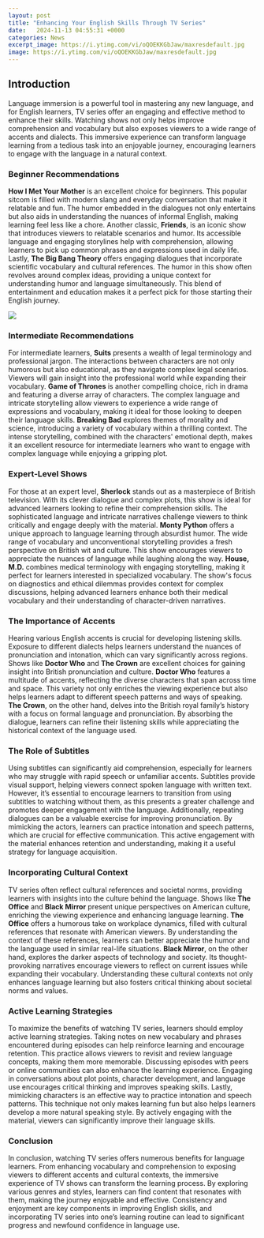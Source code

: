 ```yaml
---
layout: post
title: "Enhancing Your English Skills Through TV Series"
date:   2024-11-13 04:55:31 +0000
categories: News
excerpt_image: https://i.ytimg.com/vi/oQOEKKGbJaw/maxresdefault.jpg
image: https://i.ytimg.com/vi/oQOEKKGbJaw/maxresdefault.jpg
---
```


## Introduction
Language immersion is a powerful tool in mastering any new language, and for English learners, TV series offer an engaging and effective method to enhance their skills. Watching shows not only helps improve comprehension and vocabulary but also exposes viewers to a wide range of accents and dialects. This immersive experience can transform language learning from a tedious task into an enjoyable journey, encouraging learners to engage with the language in a natural context.
### Beginner Recommendations
**How I Met Your Mother** is an excellent choice for beginners. This popular sitcom is filled with modern slang and everyday conversation that make it relatable and fun. The humor embedded in the dialogues not only entertains but also aids in understanding the nuances of informal English, making learning feel less like a chore. 
Another classic, **Friends**, is an iconic show that introduces viewers to relatable scenarios and humor. Its accessible language and engaging storylines help with comprehension, allowing learners to pick up common phrases and expressions used in daily life. 
Lastly, **The Big Bang Theory** offers engaging dialogues that incorporate scientific vocabulary and cultural references. The humor in this show often revolves around complex ideas, providing a unique context for understanding humor and language simultaneously. This blend of entertainment and education makes it a perfect pick for those starting their English journey.

![](https://i.ytimg.com/vi/oQOEKKGbJaw/maxresdefault.jpg)
### Intermediate Recommendations
For intermediate learners, **Suits** presents a wealth of legal terminology and professional jargon. The interactions between characters are not only humorous but also educational, as they navigate complex legal scenarios. Viewers will gain insight into the professional world while expanding their vocabulary.
**Game of Thrones** is another compelling choice, rich in drama and featuring a diverse array of characters. The complex language and intricate storytelling allow viewers to experience a wide range of expressions and vocabulary, making it ideal for those looking to deepen their language skills.
**Breaking Bad** explores themes of morality and science, introducing a variety of vocabulary within a thrilling context. The intense storytelling, combined with the characters' emotional depth, makes it an excellent resource for intermediate learners who want to engage with complex language while enjoying a gripping plot.
### Expert-Level Shows
For those at an expert level, **Sherlock** stands out as a masterpiece of British television. With its clever dialogue and complex plots, this show is ideal for advanced learners looking to refine their comprehension skills. The sophisticated language and intricate narratives challenge viewers to think critically and engage deeply with the material.
**Monty Python** offers a unique approach to language learning through absurdist humor. The wide range of vocabulary and unconventional storytelling provides a fresh perspective on British wit and culture. This show encourages viewers to appreciate the nuances of language while laughing along the way.
**House, M.D.** combines medical terminology with engaging storytelling, making it perfect for learners interested in specialized vocabulary. The show's focus on diagnostics and ethical dilemmas provides context for complex discussions, helping advanced learners enhance both their medical vocabulary and their understanding of character-driven narratives.
### The Importance of Accents
Hearing various English accents is crucial for developing listening skills. Exposure to different dialects helps learners understand the nuances of pronunciation and intonation, which can vary significantly across regions. Shows like **Doctor Who** and **The Crown** are excellent choices for gaining insight into British pronunciation and culture.
**Doctor Who** features a multitude of accents, reflecting the diverse characters that span across time and space. This variety not only enriches the viewing experience but also helps learners adapt to different speech patterns and ways of speaking.
**The Crown**, on the other hand, delves into the British royal family’s history with a focus on formal language and pronunciation. By absorbing the dialogue, learners can refine their listening skills while appreciating the historical context of the language used.
### The Role of Subtitles
Using subtitles can significantly aid comprehension, especially for learners who may struggle with rapid speech or unfamiliar accents. Subtitles provide visual support, helping viewers connect spoken language with written text. However, it’s essential to encourage learners to transition from using subtitles to watching without them, as this presents a greater challenge and promotes deeper engagement with the language.
Additionally, repeating dialogues can be a valuable exercise for improving pronunciation. By mimicking the actors, learners can practice intonation and speech patterns, which are crucial for effective communication. This active engagement with the material enhances retention and understanding, making it a useful strategy for language acquisition.
### Incorporating Cultural Context
TV series often reflect cultural references and societal norms, providing learners with insights into the culture behind the language. Shows like **The Office** and **Black Mirror** present unique perspectives on American culture, enriching the viewing experience and enhancing language learning.
**The Office** offers a humorous take on workplace dynamics, filled with cultural references that resonate with American viewers. By understanding the context of these references, learners can better appreciate the humor and the language used in similar real-life situations.
**Black Mirror**, on the other hand, explores the darker aspects of technology and society. Its thought-provoking narratives encourage viewers to reflect on current issues while expanding their vocabulary. Understanding these cultural contexts not only enhances language learning but also fosters critical thinking about societal norms and values.
### Active Learning Strategies
To maximize the benefits of watching TV series, learners should employ active learning strategies. Taking notes on new vocabulary and phrases encountered during episodes can help reinforce learning and encourage retention. This practice allows viewers to revisit and review language concepts, making them more memorable.
Discussing episodes with peers or online communities can also enhance the learning experience. Engaging in conversations about plot points, character development, and language use encourages critical thinking and improves speaking skills.
Lastly, mimicking characters is an effective way to practice intonation and speech patterns. This technique not only makes learning fun but also helps learners develop a more natural speaking style. By actively engaging with the material, viewers can significantly improve their language skills.
### Conclusion
In conclusion, watching TV series offers numerous benefits for language learners. From enhancing vocabulary and comprehension to exposing viewers to different accents and cultural contexts, the immersive experience of TV shows can transform the learning process. By exploring various genres and styles, learners can find content that resonates with them, making the journey enjoyable and effective. Consistency and enjoyment are key components in improving English skills, and incorporating TV series into one’s learning routine can lead to significant progress and newfound confidence in language use.